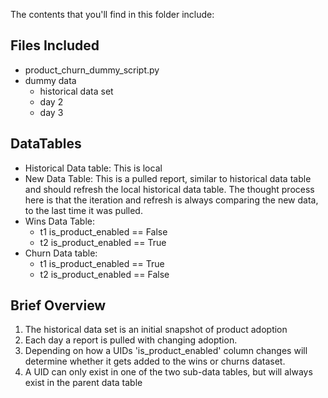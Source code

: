 The contents that you'll find in this folder include:

## Files Included
- product_churn_dummy_script.py
- dummy data
  - historical data set
  - day 2 
  - day 3

## DataTables 
- Historical Data table: This is local
- New Data Table: This is a pulled report, similar to historical data table and should refresh the local historical data table.
  The thought process here is that the iteration and refresh is always comparing the new data, to the last time it was pulled.
- Wins Data Table: 
    - t1 is_product_enabled == False 
    - t2 is_product_enabled == True 
- Churn Data table:
    - t1 is_product_enabled == True 
    - t2 is_product_enabled == False 

## Brief Overview
1. The historical data set is an initial snapshot of product adoption
2. Each day a report is pulled with changing adoption. 
3. Depending on how a UIDs 'is_product_enabled' column changes will determine whether it gets added to the wins or churns dataset. 
  4. A UID can only exist in one of the two sub-data tables, but will always exist in the parent data table
